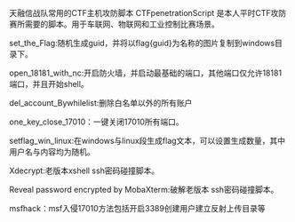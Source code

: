 天融信战队常用的CTF主机攻防脚本 CTFpenetrationScript 是本人平时CTF攻防赛所需要的脚本。用于车联网、物联网和工业控制比赛场景。

set_the_Flag:随机生成guid，并将以flag{guid}为名称的图片复制到windows目录下。

open_18181_with_nc:开启防火墙，并启动最基础的端口，其他端口仅允许18181端口，并且开始shell。

del_account_Bywhilelist:删除白名单以外的所有账户

one_key_close_17010：一键关闭17010所有端口。

setflag_win_linux:在windows与linux段生成flag文本，可以设置生成数量，其中用户名与内容均为随机。

Xdecrypt:老版本xshell ssh密码碰撞脚本。

Reveal password encrypted by MobaXterm:破解老版本 ssh密码碰撞脚本。

msfhack：msf入侵17010方法包括开启3389创建用户建立反射上传目录等